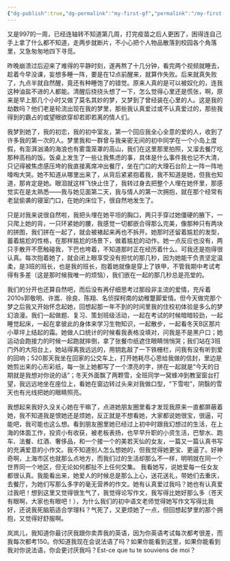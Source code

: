 ```yaml
---
{"dg-publish":true,"dg-permalink":"my-first-gf","permalink":"/my-first-gf/"}
---
```



又是997的一周，已经连轴转不知道第几周，打完疫苗之后人更困了，困得连自己手上拿了什么都不知道，走两步就断片，不小心把个人物品散落到校园各个角落里，又急匆匆地四下寻觅。

昨晚崩溃过后迎来了难得的平静时刻，遂再熬了十几分钟，看完两个视频就睡去，趁着今早没课，妄想多睡一阵，要是在12点前醒来，就算作失败。后来就真失败了，九点半就自然醒，竟还有种睡饱了的错觉。原来人真的是可以被奴化的，连我这种油盐不进的人都能。清醒后挠挠头想了一下，怎么觉得心里还是慌张，啊，原来是早上那几个小时又做了莫名其妙的梦，又梦到了曾经装在心里的人。这是我的劫数吗？他们老是轮流出现在我的梦里，那些我认真爱过或不认真爱过的，那些我得到的霸占的或望眼欲穿却若即若离的情人们。

我梦到她了，我的初恋，我的初中室友，第一个回应我全心全意的爱的人，收到了许多我的第一次的人。梦里我和一群曾与我亲密无间的初中同学在一个小岛上度假，有澎湃汹涌的海浪也有雾霭笼罩的高山，我们在这里那里拍照，又溜去餐厅吃那种高档的饭。饭桌上发生了一些让我焦虑的事，具体是什么事件我也记不大清，只记得被焦虑感压垮的我直接离席冲出餐厅，坐在门口的大理石台阶上一阵一阵地嚎啕大哭。她不知道从哪里出来了，从背后紧紧抱着我，我不知道是她，但我也知道，那肯定是她。眼泪就这样飞快止住了，我转过身去把整个人埋在她怀里，那感觉实在是太熟悉——我与她见面第二天，我与情人的第一次拥抱，就在那个经常有老鼠偷袭的寝室门口，在她的床位下，很自然地发生了。

只是对我来说很自然啦，我把头埋在她平坦的胸口，两只手穿过她僵硬的腋下，一只爬上她的背，一只环紧她的腰，我感觉一切都嵌合得那么完美，像那种只有两块的拼图，我们拼在一起了，就会被裱起来再也不拆开。她那时还留着尴尬的发型，蓄着尴尬的性格，在那样尴尬的场景下，做着尴尬的动作。她一点反应也没有，两只手散开不愿触碰我，下巴也垮着，不知道那时正在经历着什么。可我还是抱得很认真。每次抱着她了，就会闭上眼享受没有担忧的那几秒，因为她能干负责坚定温柔，是3班的班长，也是我的班长，抱着她就像是穿上了铁甲，不管我期中考试考得有多差（这是那时候我唯一的烦恼），我们嵌在一起的那几秒总是亮堂的。

我们的分开也还算自然吧，而后没有再仔细思考过那段非主流的爱情，充斥着2010s郭敬明、许嵩、徐良、陈翔、名侦探柯南的幼稚蹩脚爱情。但今天做完那个梦之后我又开始怀念起她，回想起那一年不到的时间里我的住校初体验是多么的梦幻浪漫。我们一起做题、复习、策划班级活动，一起在考试的时候暗暗较劲，一起睡觉起床，一起在拿彼此的身体来学习生物知识，一起散步，一起看冬天B区那片小草坪上结起的霜。她做人口统计的时候看我表格没填对，问我是不是黑户口；她运动会跑接力的时候一起跑就摔倒，拿了张餐巾纸遮住眼睛悄悄哭；我们站在3班门外的大阳台上，她站得离我远远的，用钥匙敲了一下铁栅栏，问我有没有听到爱的回响；520那天我坐在回家的公交车上，打开她耗尽心思给我做的信封，里边是她剪出来的心形彩纸，每一张上她都写了一个漂亮的字，拼在一起就是“今天的日期就是我想对你说的话”；冬天外面飘了两颗雪，全班同学一窝蜂冲到教室窗台打望，我远远地坐在座位上，看她在窗边转过头来对我做口型，“下雪啦”，阴翳的雪天也有光线把她的眼睛照亮。

我想起来我好久没关心她在干嘛了，点进她朋友圈里看才发现我原来一直都屏蔽着她，我不知道我是恨她还是烦她，反正就是不想看她，大家都说她很宝，很逼，可能吧，我可能也这么想。看到朋友圈里她已经过上初中时跟我幻想过的生活，在上海的体面工作，投资小有收获，被老板表扬，也早早升职的小资生活，巴黎水、跑车、法餐、红酒、奢侈品，和一个接一个的美若天仙的女友，一篇又一篇认真书写的充满爱意的小作文。我不知道别人怎么想她的，但我觉得她更宝、更逼了。好神奇啊，上海市区也就那么点地方，而我们过的生活却那么不一样，明明就在同一个世界同一个地区，但无论如何都扯不上任何交集。 我看她写，说她爱每一任女友都很认真。我能看出来，她爱人的时候总是那么上心，送花送礼，带她们去重庆，去餐厅，为她们写那么多字的毫无营养的作文。她有认真爱过我吗？她也有认真爱过我吧！想到这里又觉得很生气了，我觉得论写作文，我写得比她好那么多（苍天有眼啊，大家也有眼吧！），为什么我们的初中语文老师觉得她写作文写得比我好，还说我死脑筋适合学理科？气死了，又更烦她了一点，但回想起梦里的那个拥抱，又觉得好舒服啊。

岚岚儿，我知道你最讨厌我跟你卖弄我的英语，因为你英语考试每次都考很差，而我每次都考150。你知道我现在会说法语了吗？如果你能看到这里，如果你能看到我对你说法语，你会更讨厌我吗？Est-ce que tu te souviens de moi？